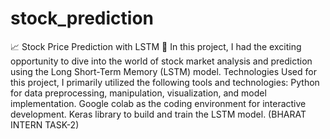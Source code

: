 # stock_prediction
📈 Stock Price Prediction with LSTM 🚀 In this project, I had the exciting opportunity to dive into the world of stock market analysis and prediction using the Long Short-Term Memory (LSTM) model. Technologies Used for this project, I primarily utilized the following tools and technologies: Python for data preprocessing, manipulation, visualization, and model implementation. Google colab as the coding environment for interactive development. Keras library to build and train the LSTM model.
(BHARAT INTERN TASK-2)
